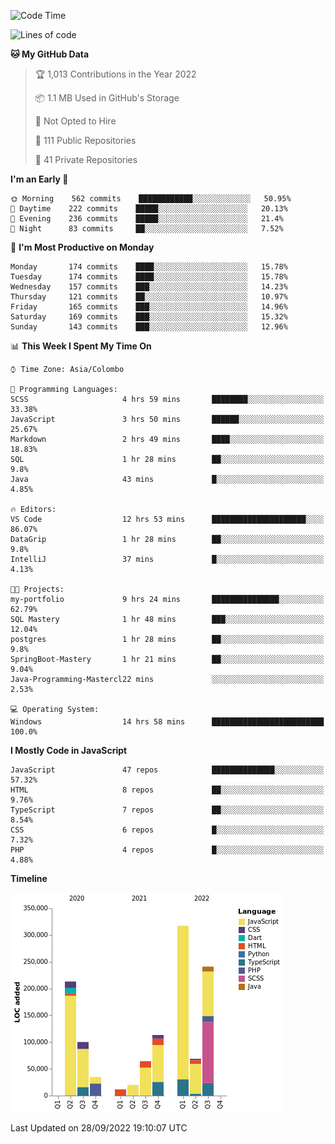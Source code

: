 
<!--START_SECTION:waka-->
![Code Time](http://img.shields.io/badge/Code%20Time-689%20hrs%2054%20mins-blue)

![Lines of code](https://img.shields.io/badge/From%20Hello%20World%20I%27ve%20Written-1%20Million%20lines%20of%20code-blue)

**🐱 My GitHub Data** 

> 🏆 1,013 Contributions in the Year 2022
 > 
> 📦 1.1 MB Used in GitHub's Storage 
 > 
> 🚫 Not Opted to Hire
 > 
> 📜 111 Public Repositories 
 > 
> 🔑 41 Private Repositories  
 > 
**I'm an Early 🐤** 

```text
🌞 Morning    562 commits    ████████████░░░░░░░░░░░░░   50.95% 
🌆 Daytime    222 commits    █████░░░░░░░░░░░░░░░░░░░░   20.13% 
🌃 Evening    236 commits    █████░░░░░░░░░░░░░░░░░░░░   21.4% 
🌙 Night      83 commits     ██░░░░░░░░░░░░░░░░░░░░░░░   7.52%

```
📅 **I'm Most Productive on Monday** 

```text
Monday       174 commits    ████░░░░░░░░░░░░░░░░░░░░░   15.78% 
Tuesday      174 commits    ████░░░░░░░░░░░░░░░░░░░░░   15.78% 
Wednesday    157 commits    ███░░░░░░░░░░░░░░░░░░░░░░   14.23% 
Thursday     121 commits    ██░░░░░░░░░░░░░░░░░░░░░░░   10.97% 
Friday       165 commits    ███░░░░░░░░░░░░░░░░░░░░░░   14.96% 
Saturday     169 commits    ███░░░░░░░░░░░░░░░░░░░░░░   15.32% 
Sunday       143 commits    ███░░░░░░░░░░░░░░░░░░░░░░   12.96%

```


📊 **This Week I Spent My Time On** 

```text
⌚︎ Time Zone: Asia/Colombo

💬 Programming Languages: 
SCSS                     4 hrs 59 mins       ████████░░░░░░░░░░░░░░░░░   33.38% 
JavaScript               3 hrs 50 mins       ██████░░░░░░░░░░░░░░░░░░░   25.67% 
Markdown                 2 hrs 49 mins       ████░░░░░░░░░░░░░░░░░░░░░   18.83% 
SQL                      1 hr 28 mins        ██░░░░░░░░░░░░░░░░░░░░░░░   9.8% 
Java                     43 mins             █░░░░░░░░░░░░░░░░░░░░░░░░   4.85%

🔥 Editors: 
VS Code                  12 hrs 53 mins      █████████████████████░░░░   86.07% 
DataGrip                 1 hr 28 mins        ██░░░░░░░░░░░░░░░░░░░░░░░   9.8% 
IntelliJ                 37 mins             █░░░░░░░░░░░░░░░░░░░░░░░░   4.13%

🐱‍💻 Projects: 
my-portfolio             9 hrs 24 mins       ███████████████░░░░░░░░░░   62.79% 
SQL Mastery              1 hr 48 mins        ███░░░░░░░░░░░░░░░░░░░░░░   12.04% 
postgres                 1 hr 28 mins        ██░░░░░░░░░░░░░░░░░░░░░░░   9.8% 
SpringBoot-Mastery       1 hr 21 mins        ██░░░░░░░░░░░░░░░░░░░░░░░   9.04% 
Java-Programming-Mastercl22 mins             ░░░░░░░░░░░░░░░░░░░░░░░░░   2.53%

💻 Operating System: 
Windows                  14 hrs 58 mins      █████████████████████████   100.0%

```

**I Mostly Code in JavaScript** 

```text
JavaScript               47 repos            ██████████████░░░░░░░░░░░   57.32% 
HTML                     8 repos             ██░░░░░░░░░░░░░░░░░░░░░░░   9.76% 
TypeScript               7 repos             ██░░░░░░░░░░░░░░░░░░░░░░░   8.54% 
CSS                      6 repos             █░░░░░░░░░░░░░░░░░░░░░░░░   7.32% 
PHP                      4 repos             █░░░░░░░░░░░░░░░░░░░░░░░░   4.88%

```


**Timeline**

![Chart not found](https://raw.githubusercontent.com/ccweerasinghe1994/ccweerasinghe1994/master/charts/bar_graph.png) 


 Last Updated on 28/09/2022 19:10:07 UTC
<!--END_SECTION:waka-->
